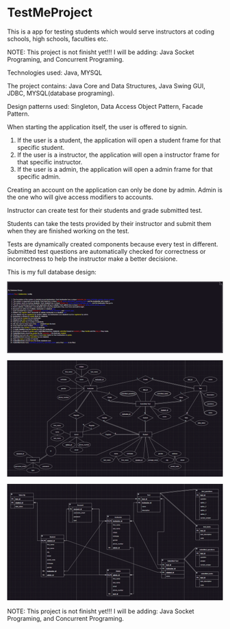 # TestMeProject
This is a app for testing students which would serve instructors at coding schools, high schools, faculties etc.

NOTE: This project is not finisht yet!!! I will be adding: Java Socket Programing, and Concurrent Programing.

Technologies used: Java, MYSQL

The project contains: Java Core and Data Structures, Java Swing GUI, JDBC, MYSQL(database programing).

Design patterns used: Singleton, Data Access Object Pattern, Facade Pattern.

When starting the application itself, the user is offered to signin.

1. If the user is a student, the application will open a student frame for that specific student.
2. If the user is a instructor, the application will open a instructor frame for that specific instructor.
3. If the user is a admin, the application will open a admin frame for that specific admin.

Creating an account on the application can only be done by admin.
Admin is the one who will give access modifiers to accounts.

Instructor can create test for their students and grade submitted test.

Students can take the tests provided by their instructor and submit them when they are finished working on the test.

Tests are dynamically created components because every test in different.
Submitted test questions are automatically checked for correctness or incorrectness to help the instructor make a better decisione.

This is my full database design: 

![DB Design](DBDesign.PNG)

![ER Diagram](ERDiagram.PNG)

![Database](Database.PNG)

NOTE: This project is not finisht yet!!! I will be adding: Java Socket Programing, and Concurrent Programing.
